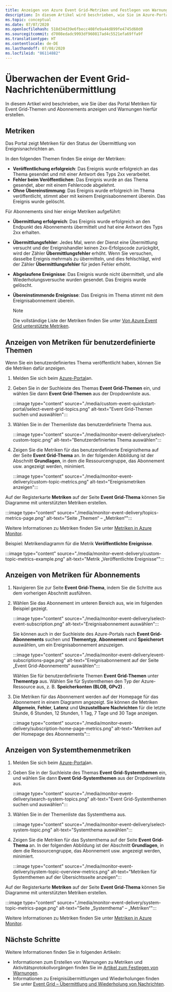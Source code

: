 ```yaml
---
title: Anzeigen von Azure Event Grid-Metriken und Festlegen von Warnungen
description: In diesem Artikel wird beschrieben, wie Sie im Azure-Portal Metriken für Azure Event Grid-Themen und Abonnements anzeigen und Warnungen hierfür erstellen.
ms.topic: conceptual
ms.date: 07/07/2020
ms.openlocfilehash: 518d34d39e6fbecc408fe9a44d899fe4745d60d0
ms.sourcegitcommit: d7008edadc9993df960817ad4c5521efa69ffa9f
ms.translationtype: HT
ms.contentlocale: de-DE
ms.lasthandoff: 07/08/2020
ms.locfileid: "86114882"
---
```

# <a name="monitor-event-grid-message-delivery"></a>Überwachen der Event Grid-Nachrichtenübermittlung 
In diesem Artikel wird beschrieben, wie Sie über das Portal Metriken für Event Grid-Themen und Abonnements anzeigen und Warnungen hierfür erstellen. 

## <a name="metrics"></a>Metriken

Das Portal zeigt Metriken für den Status der Übermittlung von Ereignisnachrichten an.

In den folgenden Themen finden Sie einige der Metriken:

* **Veröffentlichung erfolgreich**: Das Ereignis wurde erfolgreich an das Thema gesendet und mit einer Antwort des Typs 2xx verarbeitet.
* **Fehler beim Veröffentlichen**: Das Ereignis wurde an das Thema gesendet, aber mit einem Fehlercode abgelehnt.
* **Ohne Übereinstimmung**: Das Ereignis wurde erfolgreich im Thema veröffentlicht, stimmt aber mit keinem Ereignisabonnement überein. Das Ereignis wurde gelöscht.

Für Abonnements sind hier einige Metriken aufgeführt:

* **Übermittlung erfolgreich**: Das Ereignis wurde erfolgreich an den Endpunkt des Abonnements übermittelt und hat eine Antwort des Typs 2xx erhalten.
* **Übermittlungsfehler**: Jedes Mal, wenn der Dienst eine Übermittlung versucht und der Ereignishandler keinen 2xx-Erfolgscode zurückgibt, wird der Zähler **Übermittlungsfehler** erhöht. Wenn Sie versuchen, dasselbe Ereignis mehrmals zu übermitteln, und dies fehlschlägt, wird der Zähler **Übermittlungsfehler** für jeden Fehler erhöht.
* **Abgelaufene Ereignisse**: Das Ereignis wurde nicht übermittelt, und alle Wiederholungsversuche wurden gesendet. Das Ereignis wurde gelöscht.
* **Übereinstimmende Ereignisse**: Das Ereignis im Thema stimmt mit dem Ereignisabonnement überein.

    > [!NOTE]
    > Die vollständige Liste der Metriken finden Sie unter [Von Azure Event Grid unterstützte Metriken](metrics.md).

## <a name="view-custom-topic-metrics"></a>Anzeigen von Metriken für benutzerdefinierte Themen

Wenn Sie ein benutzerdefiniertes Thema veröffentlicht haben, können Sie die Metriken dafür anzeigen. 

1. Melden Sie sich beim [Azure-Portal](https://portal.azure.com/)an.
2. Geben Sie in der Suchleiste des Themas **Event Grid-Themen** ein, und wählen Sie dann **Event Grid-Themen** aus der Dropdownliste aus. 

    :::image type="content" source="./media/custom-event-quickstart-portal/select-event-grid-topics.png" alt-text="Event Grid-Themen suchen und auswählen":::
3. Wählen Sie in der Themenliste das benutzerdefinierte Thema aus. 

    :::image type="content" source="./media/monitor-event-delivery/select-custom-topic.png" alt-text="Benutzerdefiniertes Thema auswählen":::
4. Zeigen Sie die Metriken für das benutzerdefinierte Ereignisthema auf der Seite **Event Grid-Thema** an. In der folgenden Abbildung ist der Abschnitt **Grundlagen**, in dem die Ressourcengruppe, das Abonnement usw. angezeigt werden, minimiert. 

    :::image type="content" source="./media/monitor-event-delivery/custom-topic-metrics.png" alt-text="Ereignismetriken anzeigen":::

Auf der Registerkarte **Metriken** auf der Seite **Event Grid-Thema** können Sie Diagramme mit unterstützten Metriken erstellen.

:::image type="content" source="./media/monitor-event-delivery/topics-metrics-page.png" alt-text="Seite „Themen“ – „Metriken“":::

Weitere Informationen zu Metriken finden Sie unter [Metriken in Azure Monitor](../azure-monitor/platform/data-platform-metrics.md).

Beispiel: Metrikendiagramm für die Metrik **Veröffentlichte Ereignisse**.

:::image type="content" source="./media/monitor-event-delivery/custom-topic-metrics-example.png" alt-text="Metrik „Veröffentlichte Ereignisse“":::


## <a name="view-subscription-metrics"></a>Anzeigen von Metriken für Abonnements
1. Navigieren Sie zur Seite **Event Grid-Thema**, indem Sie die Schritte aus dem vorherigen Abschnitt ausführen. 
2. Wählen Sie das Abonnement im unteren Bereich aus, wie im folgenden Beispiel gezeigt. 

    :::image type="content" source="./media/monitor-event-delivery/select-event-subscription.png" alt-text="Ereignisabonnement auswählen":::    

    Sie können auch in der Suchleiste des Azure-Portals nach **Event Grid-Abonnements** suchen und **Thementyp**, **Abonnement** und **Speicherort** auswählen, um ein Ereignisabonnement anzuzeigen. 

    :::image type="content" source="./media/monitor-event-delivery/event-subscriptions-page.png" alt-text="Ereignisabonnement auf der Seite „Event Grid-Abonnements“ auswählen":::        

    Wählen Sie für benutzerdefinierte Themen **Event Grid-Themen** unter **Thementyp** aus. Wählen Sie für Systemthemen den Typ der Azure-Ressource aus, z. B. **Speicherkonten (BLOB, GPv2)** . 
3. Die Metriken für das Abonnement werden auf der Homepage für das Abonnement in einem Diagramm angezeigt. Sie können die Metriken **Allgemein**, **Fehler**, **Latenz** und **Unzustellbare Nachrichten** für die letzte Stunde, 6 Stunden, 12 Stunden, 1 Tag, 7 Tage und 30 Tage anzeigen. 

    :::image type="content" source="./media/monitor-event-delivery/subscription-home-page-metrics.png" alt-text="Metriken auf der Homepage des Abonnements":::    

## <a name="view-system-topic-metrics"></a>Anzeigen von Systemthemenmetriken

1. Melden Sie sich beim [Azure-Portal](https://portal.azure.com/)an.
2. Geben Sie in der Suchleiste des Themas **Event Grid-Systemthemen** ein, und wählen Sie dann **Event Grid-Systemthemen** aus der Dropdownliste aus. 

    :::image type="content" source="./media/monitor-event-delivery/search-system-topics.png" alt-text="Event Grid-Systemthemen suchen und auswählen":::
3. Wählen Sie in der Themenliste das Systemthema aus. 

    :::image type="content" source="./media/monitor-event-delivery/select-system-topic.png" alt-text="Systemthema auswählen":::
4. Zeigen Sie die Metriken für das Systemthema auf der Seite **Event Grid-Thema** an. In der folgenden Abbildung ist der Abschnitt **Grundlagen**, in dem die Ressourcengruppe, das Abonnement usw. angezeigt werden, minimiert. 

    :::image type="content" source="./media/monitor-event-delivery/system-topic-overview-metrics.png" alt-text="Metriken für Systemthemen auf der Übersichtsseite anzeigen":::

Auf der Registerkarte **Metriken** auf der Seite **Event Grid-Thema** können Sie Diagramme mit unterstützten Metriken erstellen.

:::image type="content" source="./media/monitor-event-delivery/system-topic-metrics-page.png" alt-text="Seite „Systemthema“ – „Metriken“":::

Weitere Informationen zu Metriken finden Sie unter [Metriken in Azure Monitor](../azure-monitor/platform/data-platform-metrics.md).


## <a name="next-steps"></a>Nächste Schritte
Weitere Informationen finden Sie in folgenden Artikeln:

- Informationen zum Erstellen von Warnungen zu Metriken und Aktivitätsprotokollvorgängen finden Sie im [Artikel zum Festlegen von Warnungen](set-alerts.md).
- Informationen zu Ereignisübermittlungen und Wiederholungen finden Sie unter [Event Grid – Übermittlung und Wiederholung von Nachrichten](delivery-and-retry.md).
